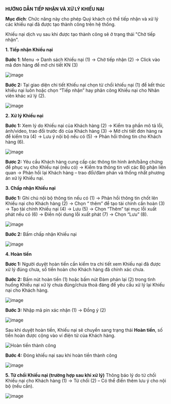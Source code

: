 **HƯỚNG DẪN TIẾP NHẬN VÀ XỬ LÝ KHIẾU NẠI**

**Mục đích**: Chức năng này cho phép Quý khách có thể tiếp nhận và xử lý các khiếu nại đã được tạo thành công trên hệ thống.

Khiếu nại dịch vụ sau khi được tạo thành công sẽ ở trạng thái "Chờ tiếp nhận".

**1.	Tiếp nhận Khiếu nại**

**Bước 1**: Menu -> Danh sách Khiếu nại (1) -> Chờ tiếp nhận (2) -> Click vào mã đơn hàng để mở chi tiết KN (3) 

 ![image](https://user-images.githubusercontent.com/85599407/128163704-3acd3de9-b3ba-44e2-a7a0-f3f1ae210ca4.png)

**Bước 2:** Tại giao diện chi tiết Khiếu nại chọn từ chối khiếu nại (1) để kết thúc khiếu nại luôn hoặc chọn “Tiếp nhận” hay phân công Khiếu nại cho Nhân viên khác xử lý (2).

![image](https://user-images.githubusercontent.com/85599407/128159752-3472dd84-b49c-4d92-a1f5-62ed3dd4afba.png)

**2.	Xử lý Khiếu nại**

**Bước 1:** Xem lý do Khiếu nại của Khách hàng (2) -> Kiểm tra phần mô tả lỗi, ảnh/video, trao đổi trước đó của Khách hàng (3) -> Mở chi tiết đơn hàng ra để kiểm tra (4) -> Lưu ý nội bộ nếu có (5) -> Phản hồi thông tin cho Khách hàng (6).

 ![image](https://user-images.githubusercontent.com/85599407/128163776-f1206738-b4ff-451f-9580-f0385e054ac8.png)

**Bươc 2:** Yêu cầu Khách hàng cung cấp các thông tin hình ảnh/bằng chứng để phục vụ cho Khiếu nại (nếu có) -> Kiểm tra thông tin với các Bộ phận liên quan -> Phản hồi lại Khách hàng – trao đổi/đàm phán và thống nhất phương án xử lý Khiếu nại. 

**3.	Chấp nhận Khiếu nại**

**Bước 1:** Ghi chú nội bộ thông tin nếu có (1) -> Phản hồi thông tin chốt lên Khiếu nại cho Khách hàng (2) -> Chọn “ thêm” để tạo tài chính cần hoàn (3) -> Tạo tài chính Khiếu nại (4) -> Lưu (5) -> Chọn “Thêm” tại mục lỗi xuất phát nếu có (6) -> Điền nội dung lỗi xuất phát (7) -> Chọn “Lưu” (8).

![image](https://user-images.githubusercontent.com/85599407/128163844-80d2711a-4d05-481f-8001-29a32b936a6b.png)
 
**Bước 2:** Bấm chấp nhận Khiếu nại 

![image](https://user-images.githubusercontent.com/85599407/128163903-c80fd352-2280-4c80-85df-e445068bbd4f.png)

**4.	Hoàn tiền**

**Bươc 1:** Người duyệt hoàn tiền cần kiểm tra chi tiết xem Khiếu nại đã được xử lý đúng chưa, số tiền hoàn cho Khách hàng đã chính xác chưa.

**Bước 2:** Bấm nút hoàn tiền (1) hoặc bấm nút Đàm phán lại (2) trong tình huống Khiếu nại xử lý chưa đúng/chưa thoả đáng để yêu cầu xử lý lại Khiếu nại cho Khách hàng.

 ![image](https://user-images.githubusercontent.com/85599407/128163958-3fe21df1-8617-4335-b1f7-fb8c0864631e.png)
 
**Bước 3:** Nhập mã pin xác nhận (1) -> Đồng ý (2)

![image](https://user-images.githubusercontent.com/85599407/128161007-fdffe96b-4192-4b76-bd7c-731eb21f1e2c.png)

Sau khi duyệt hoàn tiền, Khiếu nại sẽ chuyển sang trạng thái **Hoàn tiền**, số tiền hoàn được cộng vào ví điện tử của Khách hàng.

![Hoàn tiền thành công](https://user-images.githubusercontent.com/64824123/111941208-19dcde00-8b03-11eb-9248-478804bd79f1.png)

**Bước 4:** Đóng khiếu nại sau khi hoàn tiền thành công

![image](https://user-images.githubusercontent.com/85599407/128161370-d01b33a2-5da0-493a-a4c1-6cdb92ebe7ff.png)

**5.	Từ chối Khiếu nại (trường hợp sau khi xử lý)**
Thông báo lý do từ chối Khiếu nại cho Khách hàng (1) -> Từ chối (2) 
– Có thể điền thêm lưu ý cho nội bộ (nếu cần).

![image](https://user-images.githubusercontent.com/85599407/128164001-a506671f-851f-45f2-8cd6-f63da1b99954.png)

